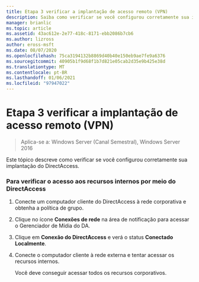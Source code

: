 ```yaml
---
title: Etapa 3 verificar a implantação de acesso remoto (VPN)
description: Saiba como verificar se você configurou corretamente sua implantação do DirectAccess.
manager: brianlic
ms.topic: article
ms.assetid: 43ac612e-2e77-418c-8171-ebb2086b7cb6
ms.author: lizross
author: eross-msft
ms.date: 08/07/2020
ms.openlocfilehash: 75ca3194132b8869d40b40e150eb9ae7fe9a6376
ms.sourcegitcommit: 40905b1f9d68f1b7d821e05cab2d35e9b425e38d
ms.translationtype: MT
ms.contentlocale: pt-BR
ms.lasthandoff: 01/06/2021
ms.locfileid: "97947022"
---
```

# <a name="step-3-verify-the-remote-access-vpn-deployment"></a>Etapa 3 verificar a implantação de acesso remoto (VPN)

>Aplica-se a: Windows Server (Canal Semestral), Windows Server 2016

Este tópico descreve como verificar se você configurou corretamente sua implantação do DirectAccess.

### <a name="to-verify-access-to-internal-resources-through-directaccess"></a>Para verificar o acesso aos recursos internos por meio do DirectAccess

1.  Conecte um computador cliente do DirectAccess à rede corporativa e obtenha a política de grupo.

2.  Clique no ícone **Conexões de rede** na área de notificação para acessar o Gerenciador de Mídia do DA.

3.  Clique em **Conexão do DirectAccess** e verá o status **Conectado Localmente**.

4.  Conecte o computador cliente à rede externa e tentar acessar os recursos internos.

    Você deve conseguir acessar todos os recursos corporativos.



